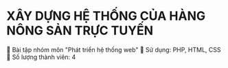 # XÂY DỰNG HỆ THỐNG CỦA HÀNG NÔNG SẢN TRỰC TUYẾN

🍅 Bài tập nhóm môn "Phát triển hệ thống web"
🍅 Sử dụng: PHP, HTML, CSS
🍅 Số lượng thành viên: 4

